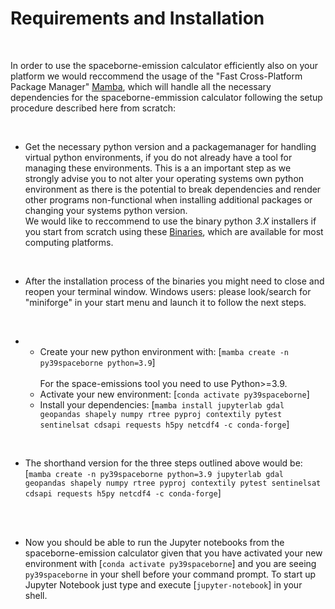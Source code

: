 #  Requirements and Installation

</br>

In order to use the spaceborne-emission calculator efficiently also on your platform we would reccommend the usage of the "Fast Cross-Platform Package Manager" [Mamba](https://github.com/mamba-org/mamba), which will handle all the necessary dependencies for the spaceborne-emmission calculator following the setup procedure described here from scratch:

</br>



* Get the necessary python version and a packagemanager for handling virtual python environments, if you do not already have a tool for managing these environments. This is a an important step as we strongly advise you to not alter your operating systems own python environment as there is the potential to break dependencies and render other programs non-functional when installing additional packages or changing your systems python version.</br>
We would like to reccommend to use the binary python _3.X_ installers if you start from scratch using these [Binaries](https://github.com/conda-forge/miniforge#mambaforge), which are available for most computing platforms. 

</br>


* After the installation process of the binaries you might need to close and reopen your terminal window. Windows users: please look/search for "miniforge" in your start menu and launch it to follow the next steps.

</br>


* - Create your new python environment with: [`mamba create -n py39spaceborne python=3.9`] </br>   
For the space-emissions tool you need to use Python>=3.9.</br>
   - Activate your new environment: [`conda activate py39spaceborne`] </br>
   - Install your dependencies: [`mamba install jupyterlab gdal geopandas shapely numpy rtree pyproj contextily pytest sentinelsat cdsapi requests h5py netcdf4 -c conda-forge`] 
</br>


 * The shorthand version for the three steps outlined above would be: [`mamba create -n py39spaceborne python=3.9 jupyterlab gdal geopandas shapely numpy rtree pyproj contextily pytest sentinelsat cdsapi requests h5py netcdf4 -c conda-forge`]
</br>

</br>


* Now you should be able to run the Jupyter notebooks from the spaceborne-emission calculator given that you have activated your new environment with [`conda activate py39spaceborne`] and you are seeing `py39spaceborne` in your shell before your command prompt. To start up Jupyter Notebook just type and execute [`jupyter-notebook`] in your shell.
